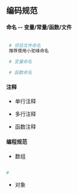 ## 编码规范

#### 命名 -- 变量/常量/函数/文件

```bash

 # 项目文件命名
 推荐使用小驼峰命名

 # 变量命名

 # 函数命名

```

#### 注释

- 单行注释

* 多行注释

* 函数注释

#### 编程规范

- 数组

```bash

#

```

- 对象
